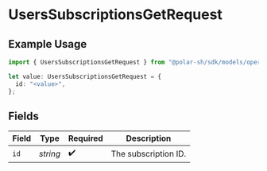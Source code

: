 # UsersSubscriptionsGetRequest

## Example Usage

```typescript
import { UsersSubscriptionsGetRequest } from "@polar-sh/sdk/models/operations";

let value: UsersSubscriptionsGetRequest = {
  id: "<value>",
};
```

## Fields

| Field                | Type                 | Required             | Description          |
| -------------------- | -------------------- | -------------------- | -------------------- |
| `id`                 | *string*             | :heavy_check_mark:   | The subscription ID. |